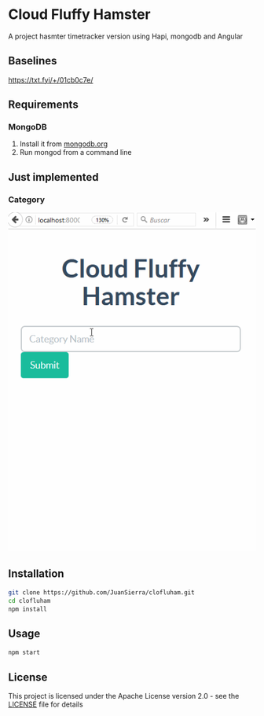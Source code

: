 # Cloud Fluffy Hamster
A project hasmter timetracker version using Hapi, mongodb and Angular 

## Baselines
https://txt.fyi/+/01cb0c7e/

## Requirements
### MongoDB
1.  Install it from [mongodb.org](https://www.mongodb.org/downloads) 
2.  Run mongod from a command line

## Just implemented
### Category
![Adding a category](https://github.com/JuanSierra/clofluham/blob/master/assets/clofluham.gif)

## Installation

```sh
git clone https://github.com/JuanSierra/clofluham.git
cd clofluham
npm install
```

## Usage

```sh
npm start
```

## License
This project is licensed under the Apache License version 2.0 - see the [LICENSE](LICENSE) file for details
